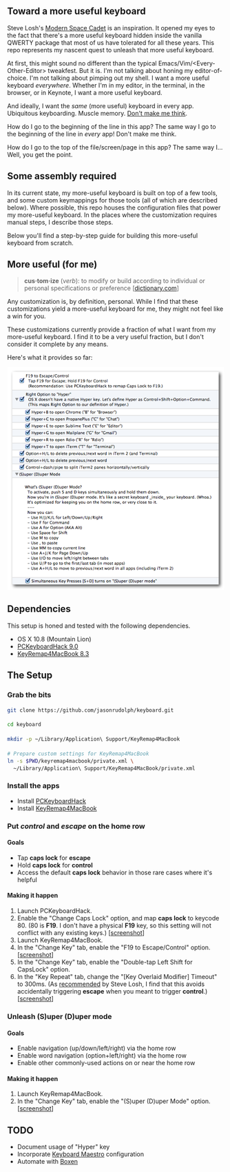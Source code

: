 ## Toward a more useful keyboard

Steve Losh's [Modern Space Cadet][modern-space-cadet] is an inspiration.
It opened my eyes to the fact that there's a more useful keyboard hidden inside the vanilla QWERTY package that most of us have tolerated for all these years.
This repo represents my nascent quest to unleash that more useful keyboard.

At first, this might sound no different than the typical Emacs/Vim/\<Every-Other-Editor> tweakfest.
But it is.
I'm not talking about honing my editor-of-choice.
I'm not talking about pimping out my shell.
I want a more useful keyboard _everywhere_.
Whether I'm in my editor, in the terminal, in the browser, or in Keynote,
I want a more useful keyboard.

And ideally, I want the _same_ (more useful) keyboard in every app.
Ubiquitous keyboarding.
Muscle memory.
[Don't make me think][don't-make-me-think].

How do I go to the beginning of the line in this app?
The same way I go to the beginning of the line in _every_ app!
Don't make me think.

How do I go to the top of the file/screen/page in this app?
The same way I...
Well, you get the point.

## Some assembly required

In its current state, my more-useful keyboard is built on top of a few tools, and some custom keymappings for those tools (all of which are described below).
Where possible, this repo houses the configuration files that power my more-useful keyboard.
In the places where the customization requires manual steps, I describe those steps.

Below you'll find a step-by-step guide for building this more-useful keyboard from scratch.

## More useful (for me)

> **cus·tom·ize** (_verb_): to modify or build according to individual or personal specifications or preference [[dictionary.com][customize]]

Any customization is, by definition, personal.
While I find that these customizations yield a more-useful keyboard for me, they might not feel like a win for you.

These customizations currently provide a fraction of what I want from my more-useful keyboard.
I find it to be a very useful fraction, but I don't consider it complete by any means.

Here's what it provides so far:

![KeyRemap4MacBook Change Key Configuration](screenshots/keyremap4macbook-change-key-config.png)

## Dependencies

This setup is honed and tested with the following dependencies.

- OS X 10.8 (Mountain Lion)
- [PCKeyboardHack 9.0][pckeyboardhack]
- [KeyRemap4MacBook 8.3][keyremap4macbook]

## The Setup

### Grab the bits

```sh
git clone https://github.com/jasonrudolph/keyboard.git

cd keyboard

mkdir -p ~/Library/Application\ Support/KeyRemap4MacBook

# Prepare custom settings for KeyRemap4MacBook
ln -s $PWD/keyremap4macbook/private.xml \
  ~/Library/Application\ Support/KeyRemap4MacBook/private.xml
```

### Install the apps

- Install [PCKeyboardHack][pckeyboardhack]
- Install [KeyRemap4MacBook][keyremap4macbook]

### Put _control_ and _escape_ on the home row

#### Goals

- Tap **caps lock** for **escape**
- Hold **caps lock** for **control**
- Access the default **caps lock** behavior in those rare cases where it's helpful

#### Making it happen

1. Launch PCKeyboardHack.
2. Enable the "Change Caps Lock" option, and map **caps lock** to keycode 80.
   (80 is **F19**. I don't have a physical **F19** key, so this setting will not
   conflict with any existing keys.)
   [[screenshot][pckeyboardhack-screenshot]]
3. Launch KeyRemap4MacBook.
4. In the "Change Key" tab, enable the "F19 to Escape/Control" option.
   [[screenshot][keyremap4macbook-change-key-screenshot]]
5. In the "Change Key" tab, enable the "Double-tap Left Shift for CapsLock" option.
6. In the "Key Repeat" tab, change the "[Key Overlaid Modifier] Timeout" to
   300ms. (As [recommended][modern-space-cadet-key-repeat] by Steve Losh, I find
   that this avoids accidentally triggering **escape** when you meant to trigger
   **control**.)
   [[screenshot][keyremap4macbook-key-repeat-screenshot]]

### Unleash (S)uper (D)uper mode

#### Goals

- Enable navigation (up/down/left/right) via the home row
- Enable word navigation (option+left/right) via the home row
- Enable other commonly-used actions on or near the home row

#### Making it happen

1. Launch KeyRemap4MacBook.
2. In the "Change Key" tab, enable the "(S)uper (D)uper Mode" option.
   [[screenshot][keyremap4macbook-change-key-screenshot]]

## TODO

- Document usage of "Hyper" key
- Incorporate [Keyboard Maestro][keyboard-maestro] configuration
- Automate with [Boxen][boxen]


[boxen]: http://boxen.github.com/
[customize]: http://dictionary.reference.com/browse/customize
[don't-make-me-think]: http://en.wikipedia.org/wiki/Don't_Make_Me_Think
[keyboard-maestro]: http://keyboardmaestro.com
[keyremap4macbook]: http://pqrs.org/macosx/keyremap4macbook/
[keyremap4macbook-change-key-screenshot]: screenshots/keyremap4macbook-change-key-config.png
[keyremap4macbook-key-repeat-screenshot]: screenshots/keyremap4macbook-key-repeat-config.png
[modern-space-cadet]: http://stevelosh.com/blog/2012/10/a-modern-space-cadet
[modern-space-cadet-key-repeat]: http://stevelosh.com/blog/2012/10/a-modern-space-cadet/#controlescape
[pckeyboardhack]: http://pqrs.org/macosx/keyremap4macbook/pckeyboardhack.html.en
[pckeyboardhack-screenshot]: screenshots/pckeyboardhack-config.png
